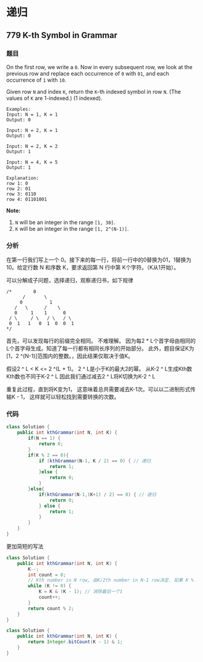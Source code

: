 # 递归

## 779 K-th Symbol in Grammar

### 题目

On the first row, we write a `0`. Now in every subsequent row, we look at the previous row and replace each occurrence of `0` with `01`, and each occurrence of `1` with `10`.

Given row `N` and index `K`, return the `K`-th indexed symbol in row `N`. \(The values of `K` are 1-indexed.\) \(1 indexed\).

```text
Examples:
Input: N = 1, K = 1
Output: 0

Input: N = 2, K = 1
Output: 0

Input: N = 2, K = 2
Output: 1

Input: N = 4, K = 5
Output: 1

Explanation:
row 1: 0
row 2: 01
row 3: 0110
row 4: 01101001
```

**Note:**

1. `N` will be an integer in the range `[1, 30]`.
2. `K` will be an integer in the range `[1, 2^(N-1)]`.

### 分析

在第一行我们写上一个 0。接下来的每一行，将前一行中的0替换为01，1替换为10。给定行数 N 和序数 K，要求返回第 N 行中第 K个字符。（K从1开始）。

可以分解成子问题，选择递归，观察递归书，如下规律

```text
/*        0
      /       \
     0          1
   /   \      /    \
   0     1    1      0
 / \     / \   / \   / \
 0  1   1   0  1  0  0  1
*/
```

首先，可以发现每行的前缀完全相同。 不难理解。 因为每2 \* L个首字母由相同的L个首字母生成。知道了每一行都有相同长序列的开始部分。 此外，题目保证K为\[1，2 ^\(N-1\)\]范围内的整数。，因此结果仅取决于值K。

假设2 ^ L &lt; K &lt;= 2 ^\(L + 1\)。 2 ^ L是小于K的最大2的幂。 从K-2 ^ L生成Kth数 Kth数也不同于K-2 ^ L 因此我们通过减去2 ^ L将K切换为K-2 ^ L

重复此过程，直到将K变为1， 这意味着总共需要减去K-1次。可以以二进制形式传输K - 1， 这样就可以轻松找到需要转换的次数。

### 代码

```java
class Solution {
    public int kthGrammar(int N, int K) {
        if(N == 1) {
            return 0;
        }
        if(K % 2 == 0){
            if (kthGrammar(N-1, K / 2) == 0) { // 递归
                return 1;
            }else {
                return 0;
            }
        }else{
            if(kthGrammar(N-1,(K+1) / 2) == 0) { // 递归
                return 0;
            } else {
                return 1;
            }
        }
    }
}
```

更加简短的写法

```java
class Solution {
    public int kthGrammar(int N, int K) {
        K--;
        int count = 0;
        // Kth number in N row, 由K/2th number in N-1 row决定. 如果 K % 2 == 0,那就与前面相同, 否则相异。 所以Kth会转换x次，x则等于K中bit 1的数量.
        while (K != 0) {
            K = K & (K - 1); // 消除最后一个1
            count++;
        }
        return count % 2;
    }
}
```

```java
class Solution {
    public int kthGrammar(int N, int K) {
        return Integer.bitCount(K - 1) & 1;
    }
}
```

